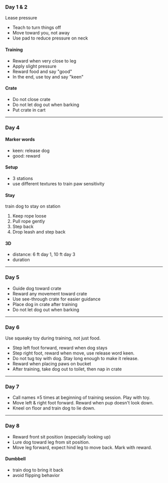 ### Day 1 & 2
Lease pressure
* Teach to turn things off
* Move toward you, not away
* Use pad to reduce pressure on neck

#### Training
* Reward when very close to leg
* Apply slight pressure
* Reward food and say "good"
* In the end, use toy and say "keen"

#### Crate
* Do not close crate
* Do not let dog out when barking
* Put crate in cart

___
### Day 4
#### Marker words
* keen: release dog
* good: reward

#### Setup
* 3 stations
* use different textures to train paw sensitivity

#### Stay
train dog to stay on station
1. Keep rope loose
2. Pull rope gently
3. Step back
4. Drop leash and step back

#### 3D
* distance: 6 ft day 1, 10 ft day 3
* duration

___
### Day 5
* Guide dog toward crate
* Reward any movement toward crate
* Use see-through crate for easier guidance
* Place dog in crate after training
* Do not let dog out when barking

___
### Day 6
Use squeaky toy during training, not just food.
* Step left foot forward, reward when dog stays
* Step right foot, reward when move, use release word keen.
* Do not tug toy with dog. Stay long enough to make it release.
* Reward when placing paws on bucket
* After training, take dog out to toilet, then nap in crate

___
### Day 7
* Call names ±5 times at beginning of training session. Play with toy.
* Move left & right foot forward. Reward when pup doesn't look down.
* Kneel on floor and train dog to lie down.

___
### Day 8
* Reward front sit position (especially looking up)
* Lure dog toward leg from sit position.
* Move leg forward, expect hind leg to move back. Mark with reward.

#### Dumbbell
* train dog to bring it back
* avoid flipping behavior
